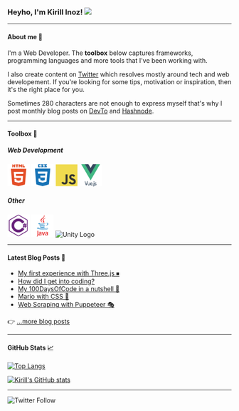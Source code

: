 ### Heyho, I'm Kirill Inoz! <img src="https://media.tenor.com/images/9e215f13fb9908f29b34b73445f80425/tenor.gif" width=30px>

---
#### About me 👦
I'm a Web Developer. The **toolbox** below captures frameworks, programming languages and more tools that I've been working with.

I also create content on [Twitter](https://twitter.com/kirillinoz) which resolves mostly around tech and web developement. If you're looking for some tips, motivation or inspiration, then it's the right place for you.

Sometimes 280 characters are not enough to express myself that's why I post monthly blog posts on [DevTo](https://dev.to/kirillinoz) and [Hashnode](https://blog.ikirill.com/).

---
#### Toolbox 🧰

##### Web Development

<img src="https://github.com/devicons/devicon/blob/master/icons/html5/html5-plain-wordmark.svg" alt="HTML Logo" width="50px" height="50px"> <img src="https://github.com/devicons/devicon/blob/master/icons/css3/css3-plain-wordmark.svg" alt="CSS Logo" width="50px" height="50px"> <img src="https://github.com/devicons/devicon/blob/master/icons/javascript/javascript-original.svg" alt="JavaScript Logo" width="50px" height="50px"> <img src="https://github.com/devicons/devicon/blob/master/icons/vuejs/vuejs-original-wordmark.svg" alt="VueJS Logo" width="50px" height="50px">

##### Other

<img src="https://github.com/devicons/devicon/blob/master/icons/csharp/csharp-line.svg" alt="C# Logo" width="50px" height="50px">  <img src="https://github.com/devicons/devicon/blob/master/icons/java/java-original-wordmark.svg" alt="Java Logo" width="50px" height="50px"> <img src="https://cdn.worldvectorlogo.com/logos/unity-69.svg" alt="Unity Logo" width="50px" height="50px">

---

#### Latest Blog Posts 📖

<!-- BLOG-POST-LIST:START -->
- [My first experience with Three.js ⏹](https://kirillinoz.hashnode.dev/my-first-experience-with-threejs)
- [How did I get into coding?](https://kirillinoz.hashnode.dev/how-did-i-get-into-coding)
- [My 100DaysOfCode in a nutshell 🥜](https://kirillinoz.hashnode.dev/100daysofcode)
- [Mario with CSS 🎨](https://kirillinoz.hashnode.dev/mario-with-css)
- [Web Scraping with Puppeteer 🎭](https://kirillinoz.hashnode.dev/web-scraping-with-puppeteer)
<!-- BLOG-POST-LIST:END -->

👉 [...more blog posts](https://kirillinoz.hashnode.dev/)

---

#### GitHub Stats 📈

[![Top Langs](https://github-readme-stats.vercel.app/api/top-langs/?username=kirillinoz&theme=radical&layout=compact&hide=c%23)](https://github.com/anuraghazra/github-readme-stats)

[![Kirill's GitHub stats](https://github-readme-stats.vercel.app/api?username=kirillinoz&theme=radical)](https://github.com/anuraghazra/github-readme-stats)

---
![Twitter Follow](https://img.shields.io/twitter/follow/kirillinoz?label=Twitter%20Friends%20%E2%96%B6&style=social)
